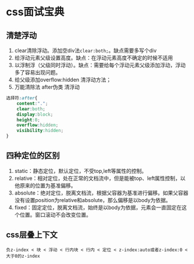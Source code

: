 # css面试宝典

## 清楚浮动

1. clear清除浮动。添加空div法`clear:both;`。缺点需要多写个div
2. 给浮动元素父级设置高度。缺点：在浮动元素高度不确定的时候不适用
3. 以浮制浮（父级同时浮动）。缺点：需要给每个浮动元素父级添加浮动，浮动多了容易出现问题。
4. 给父级添加overflow:hidden 清浮动方法；
5. 万能清除法 after伪类 清浮动

```css
选择符:after{
    content:".";
    clear:both;
    display:block;
    height:0;
    overflow:hidden;
    visibility:hidden;
}
```

## 四种定位的区别

1. static：静态定位，默认定位，不受top,left等属性的控制。
2. relative：相对定位，处在正常的文档流中，但是能被top、left属性控制，以他原来的位置为基准偏移。
3. absolute：绝对定位，脱离文档流，根据父容器为基准进行偏移。如果父容器没有设置position为relative和absolute，那么偏移是以body为依据。
4. fixed：固定定位，脱离文档流，始终是以body为依据，元素会一直固定在这个位置。窗口滚动不会改变位置。

## css层叠上下文

```text
负z-index < 块 < 浮动 < 行内块 < 行内 < 定位 < z-index:auto或者z-index:0 < 大于0的z-index
```